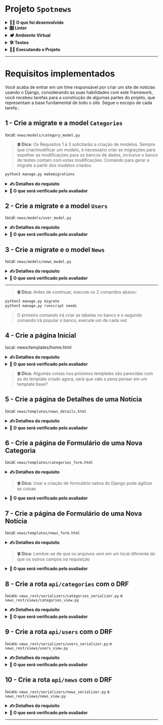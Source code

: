 # Projeto `Spotnews`

<details>
  <summary><strong>👨‍💻 O que foi desenvolvido</strong></summary><br />

  Um projeto que tem como principal objetivo exibir notícias sobre tecnologia, com criação de models, utilizando Django ORM, criação de views, utilizando templates, criação de formulários, com relacionamento de modelos e criação de API REST, utilizando Django Rest Framework.

  <strong>🚵 Habilidades trabalhadas:</strong>
  <ul>
    <li>Escrever aplicações usando Django e Django Rest Framework</li>
    <li>Desenvolver uma aplicação que usa a arquitetura Model-View-Template</li>
    <li>Trabalhar com banco de dados MYSQL</li>
  </ul>

</details>

<details>
  <summary><strong>🎛 Linter</strong></summary><br />

  Para garantir a qualidade do código, foi utilizado neste projeto o linter `Flake8`.
  Assim o código está alinhado com as boas práticas de desenvolvimento, sendo mais legível
  e de fácil manutenção! Para rodá-lo localmente no projeto, execute o comandos abaixo:

  ```bash
  python3 -m flake8
  ```

</details>

<details>
  <summary><strong>🏕️ Ambiente Virtual</strong></summary><br />
  O Python oferece um recurso chamado de ambiente virtual, onde permite sua máquina rodar sem conflitos, diferentes tipos de projetos com diferentes versões de bibliotecas.

  1. **criar o ambiente virtual**

  ```bash
  python3 -m venv .venv
  ```

  2. **ativar o ambiente virtual**

  ```bash
  source .venv/bin/activate
  ```

  3. **instalar as dependências no ambiente virtual**

  ```bash
  python3 -m pip install -r dev-requirements.txt
  ```

  Com o seu ambiente virtual ativo, as dependências serão instaladas neste ambiente.
  Quando precisar desativar o ambiente virtual, execute o comando "deactivate". Lembre-se de ativar novamente quando voltar a trabalhar no projeto.

  O arquivo `dev-requirements.txt` contém todas as dependências que serão utilizadas no projeto, ele está agindo como se fosse um `package.json` de um projeto `Node.js`.
</details>

<details>
  <summary><strong>🛠 Testes</strong></summary><br />

  Para executar os testes certifique-se de que você está com o ambiente virtual ativado

  <strong>Executar os testes</strong>

  ```bash
  python3 -m pytest
  ```

  Caso precise executar apenas um arquivo de testes basta executar o comando:

  ```bash
  python3 -m pytest tests/diretorio/nomedoarquivo.py
  ```

  Caso queira rodar os testes somente até o primeiro erro

  ```bash
  python3 -m pytest -x
  ```

  Se quiser saber mais sobre a instalação de dependências com `pip`, veja esse [artigo](https://medium.com/python-pandemonium/better-python-dependency-and-package-management-b5d8ea29dff1).

</details>

<details>
  <summary><strong>🏃🏾 Executando o Projeto</strong></summary>
  As notícias estarão armazenadas no nosso banco de dados.

  <strong>MySQL</strong>

  Para a realização deste projeto, foi utilizado um banco de dados chamado `spotnews_database`.
  Já existem algumas funções prontas no arquivo `news/scripts/seeds.py` que te auxiliarão no desenvolvimento.
  Não altere as funções deste arquivo, mudanças nele não serão executadas no avaliador automático.

  Para rodar o MySQL via Docker execute os seguintes comandos na raiz do projeto:

  ```bash
  docker build -t spotnews-db .
  docker run -d -p 3306:3306 --name=spotnews-mysql-container -e MYSQL_ROOT_PASSWORD=password -e MYSQL_DATABASE=spotnews_database spotnews-db
  ```
  
  Esses comandos irão fazer o build da imagem e subir o container
  
  Lembre-se de que o MySQL utiliza por padrão a porta 3306. Se já houver outro serviço utilizando esta porta, considere desativá-lo ou mudar a porta no comando acima.

</details>

---
# Requisitos implementados

Você acaba de entrar em um time responsável por criar um site de notícias usando o Django, considerando as suas habilidades com este framework, você recebeu tarefas para a construção de algumas partes do projeto, que representam  a base fundamental de todo o site. Segue o escopo de cada tarefa.:

## 1 - Crie a migrate e a model `Categories`

local: `news/models/category_model.py`

> <b>🍀 Dica:</b> Os Requisitos 1 à 3 solicitarão a criação de modelos. Sempre que criar/modificar um modelo, é necessário criar as migrações para espelhar as modificações para os bancos de dados, inclusive o banco de testes contam com estas modificações. Comando para gerar a migrate a partir dos modelos criados:

```bash
python3 manage.py makemigrations
```

<details>
  <summary>
    <b>✍️ Detalhes do requisito</b>
  </summary>

* Crie a classe `Categories`;
* A classe `Categories` deve herdar os `models` do Django;
* A classe `Categories` deve ter uma propriedade chamada `name`;
* A propriedade `name` deve ser um campo de caracteres com um tamanho máximo de **200 caracteres**;
* A propriedade `name` não deve aceitar informações vazias ou maiores que 200 caracteres;
* O método `__str__` da classe `Categories` deve retornar a propriedade `name` da categoria criada;

</details>

<details>
  <summary>
    <b>🤖 O que será verificado pelo avaliador</b>
  </summary>

* Se a classe `Categories` existe;
* Se a classe `Categories` possui a propriedade `name`;
* Se é possível criar uma nova categoria;
* Se o método `__str__` retorna o nome da categoria criada;
* Se `name` possui uma propriedade de `max_length`;
* Se não é possível criar uma categoria com um nome vazio;
* Se não é possível criar uma categoria com um nome maior que 200 caracteres;
* Se as mensagens de validações são as padrões definidas pelo Django;

</details>

## 2 - Crie a migrate e a model `Users`

local: `news/models/user_model.py`

<details>
  <summary>
    <b>✍️ Detalhes do requisito</b>
  </summary>

* Crie a classe `Users`
* A classe `Users` deve herdar os `models` do Django;
* A classe `Users` deve ter as propriedades chamada `name`, `email`, `password` e `role`;
* As propriedades `name`, `password` e `role` devem ser campos de caracteres com um tamanho máximo de **200 caracteres**;
* A propriedade `email` deve ser um campo do tipo `email` com um tamanho máximo de **200 caracteres**;
* As propriedades devem ser:
  * `name`: Campo de caracteres, com tamanho máximo de **200 caracteres**;
  * `email`: Campo de email, , com tamanho máximo de **200 caracteres**;
  * `password`: Campo de caracteres, com tamanho máximo de **200 caracteres**;
  * `role`: Campo de caracteres, com tamanho máximo de **200 caracteres**;
* As propriedades `name`, `email`, `password` e `role` não devem aceitar informações vazias ou maiores que 200 caracteres;
* O método `__str__` da classe `Users` deve retornar a propriedade `name` da pessoa usuária criada;

</details>

<details>
  <summary>
    <b>🤖 O que será verificado pelo avaliador</b>
  </summary>

* Se a classe `Users` existe;
* Se a classe `Users` possui as propriedades `name`, `email`, `password` e `role`;
* Se é possível criar uma nova pessoa usuária;
* Se o método `__str__` retorna o nome da pessoa usuária criada;
* Se `name`, `email`, `password` e `role` possuem uma propriedade de `max_length`;
* Se `name`, `password` e `role` são campos de caracteres;
* Se `email` é um campo de email;`
* Se não é possível criar uma pessoa usuária com alguma informação vazia;
* Se não é possível criar uma pessoa usuária com alguma informação maior que 200 caracteres;
* Se as mensagens de validações são as padrões definidas pelo Django;

</details>

## 3 - Crie a migrate e o model `News`

local: `news/models/news_model.py`

<details>
  <summary>
    <b>✍️ Detalhes do requisito</b>
  </summary>

* Crie a classe `News`;
* A classe `News` deve herdar os models do Django;
* A classe `News` deve ter as propriedades chamada `title`, `content`, `author`, `created_at`, `image` e `categories`;
* As propriedades devem ser:
  * `title`: Campo de caracteres com tamanho máximo de **200 caracteres**;
  * `content`: Campo de texto, sem tamanho máximo de caracteres;
  * `author`: Chave estrangeira da tabela ligada o model `Users`;
  * `created_at`: Campo de data;
  * `image`: Campo de imagem;
  * `categories`: Chave estrangeira da tabela ligada o model `Categories`;
* As propriedades `title`, `content`, `created_at` e `categories` não devem aceitar informações vazias;
* A propriedade `image` pode aceitar informações vazias;
* A propriedade `title` não deve aceitar informações maiores que 200 caracteres;
* A propriedade `created_at` não deve aceita datas fora do padrão `AAAA-MM-DD`;
* A propriedade `img` deve ter um campo `upload_to` que deve ser igual ao diretório `'img/'`;
* A propriedade `categories` deve aceitar 1 ou mais categorias e deve se relacionar como muitos para muitos;
* O método `__str__` da classe `News` deve retornar a propriedade `title` da notícia criada;

</details>

<details>
  <summary>
    <b>🤖 O que será verificado pelo avaliador</b>
  </summary>

* Se a classe `News` existe;
* Se é possível criar uma nova notícia;
* Se a classe `News` possui as propriedades `title`, `content`, `author`, `created_at`, `image` e `categories`;
* Se o método `__str__` retorna o título da notícia criada;
* Se não é possível criar uma notícia com alguma informação vazia;
* Se `title` possui uma propriedade de `max_length`;
* Se `content` não aceita informações menores que 1;
* Se ao tentar criar um notícia com alguma informação vazia, é gerada a resposta:

  ```sh
  {'<campo>': ['Este campo não pode estar vazio.']}
  ```

> Obs: substitua `<campo>` pelos campos `title` ou `content`.

* Se não é possível criar uma notícia com um título maior que 200 caracteres;
* Se ao tentar criar uma notícia com um título de tamanho inválido, é gerada a seguinte resposta:
  
  ```sh
  'Este campo deve ter entre 1 e 200 caracteres'.
  ```
  
  * Se ao tentar criar uma notícia com uma data fora do formato `AAAA-MM-DD`, é gerada a resposta:
  
  ```sh
  {'created_at': ['Use o formato AAAA-MM-DD e uma data igual ou anterior a hoje.']}
  ```

  > Obs: você pode dar uma conferida [nessa página](https://docs.djangoproject.com/en/4.2/ref/forms/fields/#error-messages) da documentação sobre mensagens de erro personalizadas, ou perguntar para a IA da plataforma de aprendizagem.

</details>

---

> <b>🍀 Dica:</b> Antes de continuar, execute os 2 comandos abaixo:

```bash
python3 manage.py migrate
python3 manage.py runscript seeds
```
> O primeiro comando irá criar as tabelas no banco e o segundo comando irá popular o banco, execute um de cada vez

## 4 - Crie a página Inicial

local: news/templates/home.html

<details>
  <summary>
    <b>✍️ Detalhes do requisito</b>
  </summary>

* Crie um template para a página inicial do projeto;
* Crie a view e a url necessárias para renderizar o template `home.html`;
* Inclua as `urls` de `news` nas `urls` do projeto;
* O template da página inicial deve ser renderizado na rota `http://127.0.0.1:8000/`;
* O template deve ter uma tag `link` importando o arquivo css `css/style.css` que está na página de estáticos;
* A importação de arquivos estáticos deve ser feita através do template tag `static`;
* O caminho para a página inicial deve ter o nome de `home-page`;
* O template da página inicial deve ter como título `Página Inicial`;
* O template da página inicial deve ter um cabeçalho `header` com a classe `header`;
* O template da página inicial deve ter uma lista não ordenada com a classe `header-links` dentro do cabeçalho;
* O template da página inicial deve ter na lista não ordenada um link `a` com referência para a `home-page` e com o texto `Home`;
* O template da página inicial deve ter cards das notícias cadastradas no banco;
* O template da página inicial deve ter títulos `h2` com a classe `news-title` e os títulos das notícias como valores;
* O template da página inicial deve ter tags `span` com a classe `news-date` e a datas de criação das notícias como valores;
* O template deve exibir as datas no formato `DD/MM/AAAA`;
* O template da página inicial deve exibir as imagens das notícias;

</details>

<details>
  <summary>
    <b>🤖 O que será verificado pelo avaliador</b>
  </summary>

* Se existe uma url nomeada `home-page`;
* Se o template `home.html` está sendo renderizado na url `home-page`;
* Se existe uma importação do arquivo `static/css/style.css` como um `stylesheet`;
* Se existe um link para a `home-page` escrito `Home`;
* Se existe o título `Página Inicial`;
* Se existe um cabeçalho `header` com a classe `header`;
* Se existe uma lista não ordenada com a classe `header-links`;
* Se as notícias possuem um título `h2` com a classe `news-title`;
* Se as notícias possuem uma tag `span` com a classe `news-date` para a data;
* Se as datas das notícias estão no formato `DD/MM/AAAA`;
* Se as notícias possuem imagens;

</details>

> <b>🍀 Dica:</b> Algumas coisas nos próximos templates são parecidas com as do template criado agora, será que vale a pena pensar em um template base?

## 5 - Crie a página de Detalhes de uma Notícia

local: `news/templates/news_details.html`

<details>
  <summary>
    <b>✍️ Detalhes do requisito</b>
  </summary>

* Crie um template para a página detalhes da notícia;
* Crie a view e a url necessárias para renderizar o template `news_details.html`;
* O template da página detalhes da notícia deve ser renderizado na rota `http://127.0.0.1:8000/news/<int:id>`;

> Obs: o endpoint `<int:id>` deve ser substituído dinamicamente pelo id da notícia

* O caminho para a página detalhes da notícia deve ter o nome de `news-details-page`;
* O template da página detalhes da notícia deve ter como título `Página de Detalhes da Notícia`;
* O template da página detalhes da notícia deve ter um cabeçalho `header` com a classe `header`;
* O template da página detalhes da notícia deve ter uma lista não ordenada com a classe `header-links`;
* O template da página detalhes da notícia deve ter no cabeçalho um link `a` com referência para a `home-page` e com o texto `Home`;
* O template da página detalhes da notícia deve exibir as seguintes informações:
  * O título da notícia em título `h1`;
  * O conteúdo da notícia em parágrafo `p` com classe `news-content`;
  * Cada categoria da notícia em uma tag `span` com classe `news-categories`;
  * A pessoa autora da notícia em uma tag `span` com classe `news-author`;;
  * A imagem da notícia;
  * A data de criação da notícia no formato `DD/MM/AAAA`;
* Modifique as notícias no template `home.html` para que quando clicadas haja um redirecionamento para a página detalhes da notícia;

</details>

<details>
  <summary>
    <b>🤖 O que será verificado pelo avaliador</b>
  </summary>

* Se existe uma url nomeada `news-details-page`;
* Se o template `news_details.html` está sendo renderizado na url `news-details-page`;
* Se existe o título `Página de Detalhes da Notícia`;
* Se existe um cabeçalho `header` com a classe `header`;
* Se existe uma lista não ordenada com a classe `header-links`;
* Se a notícia possui um título em tag `h1` e com a classe `news-title`;
* Se a notícia possui um conteúdo em tag `p` e com a classe `news-content`;
* Se a notícia possui suas categorias em tags `span` e com a classe `news-categories`;
* Se a notícia possui uma pessoa autora em tag `span` e com a classe `news-author`;
* Se a notícia possui uma data e se esta data está no formato `DD/MM/AAAA`;
* Se a notícia possui imagem;

</details>

## 6 - Crie a página de Formulário de uma Nova Categoria

local: `news/templates/categories_form.html`

<details>
  <summary>
    <b>✍️ Detalhes do requisito</b>
  </summary>

* Crie um template para o formulário de cadastro de uma categoria;
* Crie a view e a url necessárias para renderizar o template `categories_form.html`;
* O template do formulário de uma nova categoria deve ser renderizado na rota `http://127.0.0.1:8000/categories/`;
* O caminho para o formulário de uma nova categoria deve ter o nome de `categories-form`;
* O template do formulário de uma nova categoria deve ter como título `Formulário para Nova Categoria`;
* O template do formulário de uma nova categoria deve ter um cabeçalho `header` com a classe `header`;
* O template do formulário de uma nova categoria deve ter uma lista não ordenada com a classe `header-links`;
* O template do formulário de uma nova categoria deve ter no cabeçalho um primeiro link `a` com referência para a `home-page` e com o texto `Home`;
* O template do formulário de uma nova categoria deve ter no cabeçalho um outro link `a` com referência para a `categories-form` e com o texto `Cadastrar Categorias`;
* O template do formulário de uma nova categoria deve ter uma tag de formulário com a propriedade `method` do tipo `post` e a propriedade `action` com a url para `/categories`;
* O template do formulário de uma nova categoria deve carregar o *token* de segurança `CSRF` em seu interior usando a tag de template adequada;
* O template do formulário de uma nova categoria deve ter uma `label` que como o valor `Nome`;
* O template do formulário de uma nova categoria deve ter um `input` com as algumas especificações:
  * A propriedade `type` do tipo `text`;
  * A propriedade `name` com o valor `name`;
  * A propriedade `maxlength` com o valor `200`;
  * Precisa ser um campo obrigatório;
* O template do formulário de uma nova categoria deve ter um botão do tipo `submit` com texto `Salvar`;
* Após o cadastro de uma categoria, a pessoa usuária deve ser redirecionada para a página principal;

</details>

 > <b>🍀 Dica:</b> Usar a criação de formulário nativa do Django pode agilizar as coisas

<details>
  <summary>
    <b>🤖 O que será verificado pelo avaliador</b>
  </summary>

* Se existe uma url nomeada `categories-form`;
* Se o template `categories_form.html` está sendo renderizado na url `categories-form`;
* Se existe o título `Formulário para Nova Categoria`;
* Se existe um cabeçalho `header` com a classe `header`;
* Se existe uma lista não ordenada com a classe `header-links`;
* Se existe um link para a `categories-form` escrito `Cadastrar Categorias`;
* Se existe a tag de formulário com as propriedades `method` e `action`;
* Se existe a tag `label`;
* Se existe a tag `input` com as propriedades `type`, `name`, `maxlength` e `required`;
* Se existe um botão do tipo `submit`;
* Se o formulário tem o estado inicial vazio;
* Se é possível cadastrar uma nova categoria;
* Se após o cadastro de uma nova categoria, há o redirecionamento para a página principal;

</details>

## 7 - Crie a página de Formulário de uma Nova Notícia

local: `news/templates/news_form.html`

<details>
  <summary>
    <b>✍️ Detalhes do requisito</b>
  </summary>

* Crie um template para o formulário de cadastro de uma categoria;
* Crie a view e a url necessárias para renderizar o template `news_form.html`;
* O template do formulário de uma nova categoria deve ser renderizado na rota `http://127.0.0.1:8000/news/`;
* O caminho para o formulário de uma nova categoria deve ter o nome de `news-form`;
* O template do formulário de uma nova categoria deve ter como título `Formulário para Nova Notícia`;
* O template do formulário de uma nova categoria deve ter um cabeçalho `header` com a classe `header`;
* O template do formulário de uma nova categoria deve ter uma lista não ordenada com a classe `header-links`;
* O template do formulário de uma nova categoria deve ter no cabeçalho um primeiro link `a` com referência para a `home-page` e com o texto `Home`;
* O template do formulário de uma nova categoria deve ter no cabeçalho um segundo link `a` com referência para a `categories-form` e com o texto `Cadastrar Categorias`;
* O template do formulário de uma nova categoria deve ter no cabeçalho um terceiro link `a` com referência para a `news-form` e com o texto `Cadastrar Notícias`;
* O template do formulário de uma nova categoria deve ter uma tag de formulário com a propriedade `method` do tipo `post`, a propriedade `action` com a url para `/news/` e a propriedade `enctype` com valor `multipart/form-data`;
* O template do formulário de uma nova categoria deve carregar o *token* de segurança `CSRF` em seu interior usando a tag de template adequada;
* O template do formulário de uma nova categoria deve ter as seguintes tag:
  * Uma `label` como o valor `Título`;
  * Um `input` do tipo `text` com o nome `title`;
  * Uma `label` como o valor `Conteúdo`;
  * Um `textarea` com o nome `content`;
  * Uma `label` como o valor `Autoria`;
  * Um `select` com o nome `author`;
  * Múltiplos `option` sendo seus valores os nomes das pessoas usuárias cadastradas no banco;
  * Uma `label` como o valor `Criado em`;
  * Um `input` do tipo `date` com o nome `created_at`;
  * Uma `label` como o valor `URL da Imagem`;
  * Um `input` do tipo `file` com o nome `image`;
  * Múltiplas `label` sendo seus valores os nomes das categorias cadastradas no banco;
  * Múltiplos `input` do tipo `checkbox` com o nome `categories`, cada input ligado a uma `label` de categoria;
  * Um botão do tipo `submit` com o valor `Salvar`;
  * Após o cadastro de uma notícia, a pessoa usuária deve ser redirecionada para a página principal;
</details>

> <b>🍀 Dica:</b> Lembre-se de que os arquivos vem em um local diferente do que os outros campos na requisição

<details>
  <summary>
    <b>🤖 O que será verificado pelo avaliador</b>
  </summary>

* Se existe uma url nomeada `news-form`;
* Se o template `news_form.html` está sendo renderizado na url `news-form`;
* Se existe o título `Formulário para Nova Notícia`;
* Se existe um cabeçalho `header` com a classe `header`;
* Se existe uma lista não ordenada com a classe `header-links`;
* * Se existe um link para a `home-page` escrito `Home`;
* Se existe um link para a `categories-form` escrito `Cadastrar Categorias`;
* Se existe um link para a `news-form` escrito `Cadastrar Notícias`;
* Se existe a tag de formulário com as propriedades `method` e `action`;
* Se existe a tag `label`;
* Se existe a tag `input` com as propriedades `type`, `name`, `maxlength` e `required`;
* Se existe a tag `label` como o valor `Título`;
* Se existe a tag `input` do tipo `text` com o nome `title`;
* Se existe a tag `label` como o valor `Conteúdo`;
* Se existe a tag `textarea` com o nome `content`;
* Se existe a tag `label` como o valor `Autoria`;
* Se existe a tag `select` com o nome `author`;
* Se existem as tags `option` sendo seus valores os nomes das pessoas usuárias cadastradas no banco;
* Se existe a tag `label` como o valor `Criado em`;
* Se existe a tag `input` do tipo `date` com o nome `created_at`;
* Se existe a tag `label` como o valor `URL da Imagem`;
* Se existe a tag `input` do tipo `file` com o nome `image`;
* Se existem as tags `label` sendo seus valores os nomes das categorias cadastradas no banco;
* Se existem as tags `input` do tipo `checkbox`;
* Se existe a tag botão do tipo `submit` com o valor `Salvar`;
* Se o formulário tem o estado inicial vazio;
* Se é possível cadastrar uma nova notícia;
* Se após o cadastro de uma nova categoria, há o redirecionamento para a página principal;

</details>

## 8 - Crie a rota `api/categories` com o DRF

locais: `news_rest/serializers/categories_serializer.py` e `news_rest/views/categories_view.py`

<details>
  <summary>
    <b>✍️ Detalhes do requisito</b>
  </summary>

* Adicione a rota `api/` nas urls do projeto;
* Vincule o `router` usado para construção da api com a rota `api/`do projeto;
* Registre no `router` a rotas `categories` com o `viewset` de `Categories`;
* Crie um `serializer` que receba a model `Categories` e tenha os campos `id` e `name`;
* Crie uma view que receba todas as categorias cadastradas no banco de dados e o `serializer` criado anteriormente;
* Crie uma rota para a view criada com o nome de `categories`;

</details>

<details>
  <summary>
    <b>🤖 O que será verificado pelo avaliador</b>
  </summary>

* Se existem os campos `id` e `name` no `serializer` de `Categories`;
* Se os campos `id` e `name` apresentam os valores corretos;
* Se existe uma rota nomeada `api/categories`;
* Se a rota `api/categories` retorna todas as categorias cadastradas no banco de dados;
* Se é possível cadastrar uma nova categoria através da rota `api/categories`;
* Se é possível retornar a categoria criada através da rota `api/categories`

</details>

## 9 - Crie a rota `api/users` com o DRF

locais: `news_rest/serializers/users_serializer.py` e `news_rest/views/users_view.py`

<details>
  <summary>
    <b>✍️ Detalhes do requisito</b>
  </summary>

* Adicione a rota `api/` nas urls do projeto;
* Vincule o `router` usado para construção da api com a rota `api/`do projeto;
* Registre no `router` a rotas `users` com o `viewset` de `Users`;
* Crie um `serializer` que receba a model `Users` e tenha os campos `id`, `name`, `email` e `role`;
* Crie uma view que receba todas as pessoas usuárias cadastradas no banco de dados e o `serializer` criado anteriormente;
* Crie uma rota para a view criada com o nome de `users`;

</details>

<details>
  <summary>
    <b>🤖 O que será verificado pelo avaliador</b>
  </summary>

* Se existem os campos `id`, `name`, `email` e `role` no `serializer` de `Users`;
* Se os campos `id`, `name`, `email` e `role` apresentam os valores corretos;
* Se o campo `password` não é retornado no `serializer` de `Users`;
* Se existe uma rota nomeada `api/users`;
* Se a rota `api/users` retorna todos `users` cadastrados no banco de dados;
* Se é possível cadastrar um objeto `user` através da rota `api/users`;
* Se é possível retornar o objeto `user` criado através da rota `api/users`;

</details>

## 10 - Crie a rota `api/news` com o DRF

locais: `news_rest/serializers/news_serializer.py` e `news_rest/views/news_view.py`

<details>
  <summary>
    <b>✍️ Detalhes do requisito</b>
  </summary>

* Adicione a rota `api/` nas urls do projeto;
* Vincule o `router` usado para construção da api com a rota `api/`do projeto;
* Registre no `router` a rotas `news` com o `viewset` de `News`;
* Crie um `serializer` que receba a model `News` e tenha os campos `id`, `title`, `content`, `author`, `created_at`, `image` e `categories`;
* Crie uma view que receba todas as notícias cadastradas no banco de dados e o `serializer` criado anteriormente;
* Crie uma rota para a view criada com o nome de `news`;

</details>

<details>
  <summary>
    <b>🤖 O que será verificado pelo avaliador</b>
  </summary>

* Se existem os campos `id`, `title`, `content`, `author`, `created_at`, `image` e `categories` no `serializer` de `News`;
* Se os campos `id`, `title`, `content`, `author`, `created_at`, `image` e `categories` apresentam os valores corretos;
* Se existe uma rota nomeada `api/news`;
* Se a rota `api/news/` retorna todas as notícias cadastradas no banco de dados;
* Se é possível cadastrar uma nova notícia através da rota `api/news`;
* Se é possível retornar o objeto `news` criado através da rota `api/news`;
</details>

---
